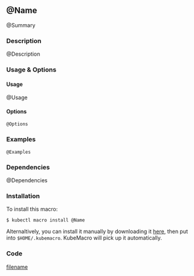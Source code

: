 ## @Name

@Summary

<!-- tabs:start -->

### **Description**

@Description

### **Usage & Options**

#### Usage

@Usage

#### Options

```
@Options
```

### **Examples**

```shell
@Examples
```

### **Dependencies**

@Dependencies

### **Installation**

To install this macro:
```shell
$ kubectl macro install @Name
```

Alternaltively, you can install it manually by downloading it [here](../bin/@Name.sh), then put into `$HOME/.kubemacro`. KubeMacro will pick up it automatically.

### **Code**

[filename](../bin/@Name.sh ':include :type=code shell')

<!-- tabs:end -->
